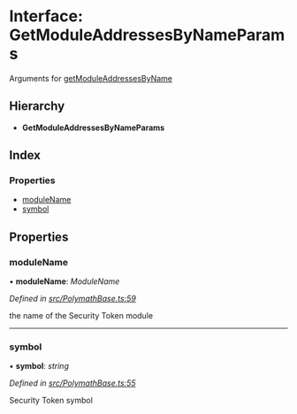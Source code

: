 # Interface: GetModuleAddressesByNameParams

Arguments for [getModuleAddressesByName](../classes/_polymathbase_.polymathbase.md#getmoduleaddressesbyname)

## Hierarchy

- **GetModuleAddressesByNameParams**

## Index

### Properties

- [moduleName](_polymathbase_.getmoduleaddressesbynameparams.md#modulename)
- [symbol](_polymathbase_.getmoduleaddressesbynameparams.md#symbol)

## Properties

### moduleName

• **moduleName**: _ModuleName_

_Defined in [src/PolymathBase.ts:59](https://github.com/PolymathNetwork/polymath-sdk/blob/d34930f/src/PolymathBase.ts#L59)_

the name of the Security Token module

---

### symbol

• **symbol**: _string_

_Defined in [src/PolymathBase.ts:55](https://github.com/PolymathNetwork/polymath-sdk/blob/d34930f/src/PolymathBase.ts#L55)_

Security Token symbol
